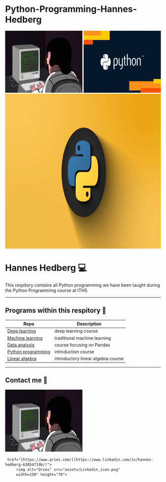 # Python-Programming-Hannes-Hedberg

<img src="assets/coding.gif" alt="Coding man" width="250" height="200" />

<img src="assets/giphy.gif" alt="Coding man" width="250" height="200" />

<img src="assets/banner.gif" alt="Coding man" width="900" height="500" />

# Hannes Hedberg :computer:

This respitory contains all Python programming we have been taught during the Python Programming course at ITHS

---

## Programs within this respitory :briefcase:

| Repo                           | Description                        |
| ------------------------------ | ---------------------------------- |
| [Deep learning][dl]            | deep learning course               |
| [Machine learning][ml]         | traditional machine learning       |
| [Data analysis][data_analysis] | course focusing on Pandas          |
| [Python programming][pytprog]  | introduction course                |
| [Linear algebra][lin_alg]      | introductory linear algebra course |

<!-- | [Programmering 1][prog1]           | first programming course (gymnasiet)   | -->

[dl]: https://github.com/kokchun/Deep-learning-AI21
[ml]: https://github.com/kokchun/Maskininlarning-AI21
[pytprog]: https://github.com/kokchun/Programmering-med-Python
[data_analysis]: https://github.com/kokchun/Databehandling
[prog1]: https://github.com/NTI-Kronhus/TE19CD-PRRPRR01
[lin_alg]: https://github.com/kokchun/Linjar-algebra-21

---

## Contact me :iphone:

<img src="assets/coding.gif" alt="Coding man" width="250" height="200" />

     href="[https://www.qries.com/](https://www.linkedin.com/in/hannes-hedberg-63854719b/)">
         <img alt="Qries" src="assets/Linkedin_icon.png"
         width=150" height="70">
    

